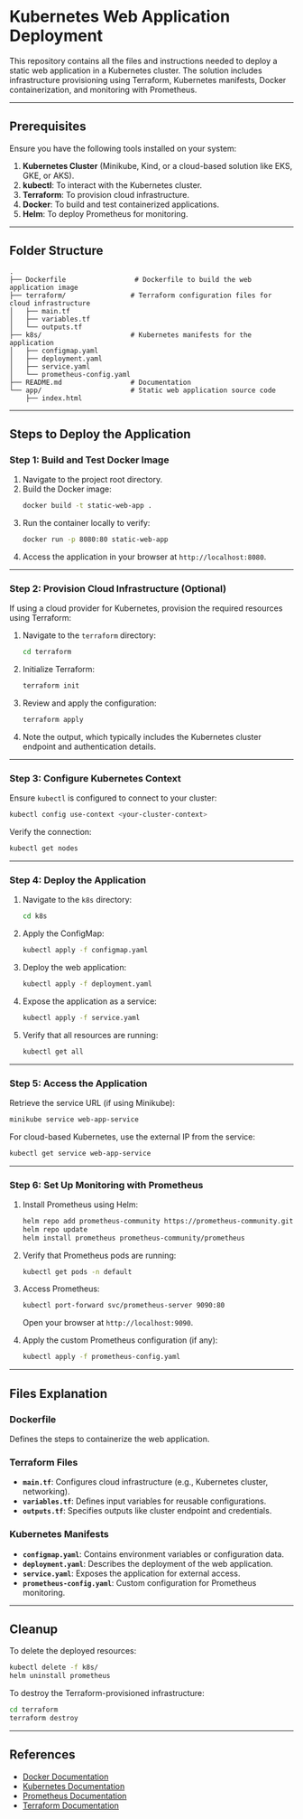 # Kubernetes Web Application Deployment

This repository contains all the files and instructions needed to deploy a static web application in a Kubernetes cluster. The solution includes infrastructure provisioning using Terraform, Kubernetes manifests, Docker containerization, and monitoring with Prometheus.

---

## **Prerequisites**

Ensure you have the following tools installed on your system:

1. **Kubernetes Cluster** (Minikube, Kind, or a cloud-based solution like EKS, GKE, or AKS).
2. **kubectl**: To interact with the Kubernetes cluster.
3. **Terraform**: To provision cloud infrastructure.
4. **Docker**: To build and test containerized applications.
5. **Helm**: To deploy Prometheus for monitoring.

---

## **Folder Structure**

```
.
├── Dockerfile                 # Dockerfile to build the web application image
├── terraform/                # Terraform configuration files for cloud infrastructure
│   ├── main.tf
│   ├── variables.tf
│   └── outputs.tf
├── k8s/                      # Kubernetes manifests for the application
│   ├── configmap.yaml
│   ├── deployment.yaml
│   ├── service.yaml
│   └── prometheus-config.yaml
├── README.md                 # Documentation
└── app/                      # Static web application source code
    ├── index.html
```

---

## **Steps to Deploy the Application**

### **Step 1: Build and Test Docker Image**

1. Navigate to the project root directory.
2. Build the Docker image:
   ```bash
   docker build -t static-web-app .
   ```
3. Run the container locally to verify:
   ```bash
   docker run -p 8080:80 static-web-app
   ```
4. Access the application in your browser at `http://localhost:8080`.

---

### **Step 2: Provision Cloud Infrastructure (Optional)**

If using a cloud provider for Kubernetes, provision the required resources using Terraform:

1. Navigate to the `terraform` directory:
   ```bash
   cd terraform
   ```
2. Initialize Terraform:
   ```bash
   terraform init
   ```
3. Review and apply the configuration:
   ```bash
   terraform apply
   ```
4. Note the output, which typically includes the Kubernetes cluster endpoint and authentication details.

---

### **Step 3: Configure Kubernetes Context**

Ensure `kubectl` is configured to connect to your cluster:

```bash
kubectl config use-context <your-cluster-context>
```
Verify the connection:

```bash
kubectl get nodes
```

---

### **Step 4: Deploy the Application**

1. Navigate to the `k8s` directory:
   ```bash
   cd k8s
   ```
2. Apply the ConfigMap:
   ```bash
   kubectl apply -f configmap.yaml
   ```
3. Deploy the web application:
   ```bash
   kubectl apply -f deployment.yaml
   ```
4. Expose the application as a service:
   ```bash
   kubectl apply -f service.yaml
   ```
5. Verify that all resources are running:
   ```bash
   kubectl get all
   ```

---

### **Step 5: Access the Application**

Retrieve the service URL (if using Minikube):

```bash
minikube service web-app-service
```

For cloud-based Kubernetes, use the external IP from the service:

```bash
kubectl get service web-app-service
```

---

### **Step 6: Set Up Monitoring with Prometheus**

1. Install Prometheus using Helm:
   ```bash
   helm repo add prometheus-community https://prometheus-community.github.io/helm-charts
   helm repo update
   helm install prometheus prometheus-community/prometheus
   ```
2. Verify that Prometheus pods are running:
   ```bash
   kubectl get pods -n default
   ```
3. Access Prometheus:
   ```bash
   kubectl port-forward svc/prometheus-server 9090:80
   ```
   Open your browser at `http://localhost:9090`.

4. Apply the custom Prometheus configuration (if any):
   ```bash
   kubectl apply -f prometheus-config.yaml
   ```

---

## **Files Explanation**

### **Dockerfile**
Defines the steps to containerize the web application.

### **Terraform Files**
- **`main.tf`**: Configures cloud infrastructure (e.g., Kubernetes cluster, networking).
- **`variables.tf`**: Defines input variables for reusable configurations.
- **`outputs.tf`**: Specifies outputs like cluster endpoint and credentials.

### **Kubernetes Manifests**
- **`configmap.yaml`**: Contains environment variables or configuration data.
- **`deployment.yaml`**: Describes the deployment of the web application.
- **`service.yaml`**: Exposes the application for external access.
- **`prometheus-config.yaml`**: Custom configuration for Prometheus monitoring.

---

## **Cleanup**

To delete the deployed resources:

```bash
kubectl delete -f k8s/
helm uninstall prometheus
```

To destroy the Terraform-provisioned infrastructure:

```bash
cd terraform
terraform destroy
```

---

## **References**
- [Docker Documentation](https://docs.docker.com/)
- [Kubernetes Documentation](https://kubernetes.io/docs/)
- [Prometheus Documentation](https://prometheus.io/docs/)
- [Terraform Documentation](https://www.terraform.io/docs/)
